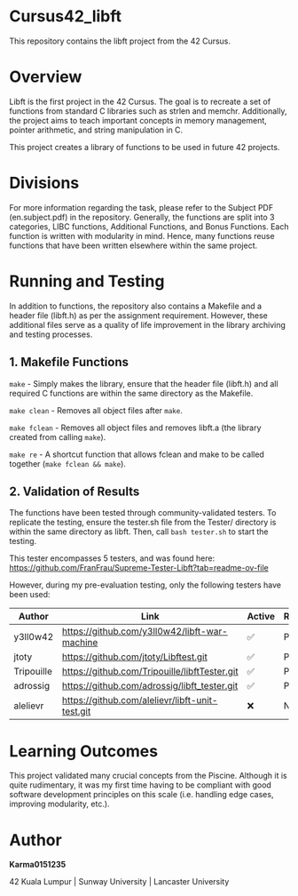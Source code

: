 # Cursus42_libft
This repository contains the libft project from the 42 Cursus.

# Overview
Libft is the first project in the 42 Cursus. The goal is to recreate a set of functions from standard C libraries such as strlen and memchr. Additionally, the project aims to teach important concepts in memory management, pointer arithmetic, and string manipulation in C.

This project creates a library of functions to be used in future 42 projects.


# Divisions

For more information regarding the task, please refer to the Subject PDF (en.subject.pdf) in the repository. Generally, the functions are split into 3 categories, LIBC functions, Additional Functions, and Bonus Functions. Each function is written with modularity in mind. Hence, many functions reuse functions that have been written elsewhere within the same project.


# Running and Testing

In addition to functions, the repository also contains a Makefile and a header file (libft.h) as per the assignment requirement. However, these additional files serve as a quality of life improvement in the library archiving and testing processes.


## 1. Makefile Functions

`make` - Simply makes the library, ensure that the header file (libft.h) and all required C functions are within the same directory as the Makefile.

`make clean` - Removes all object files after `make`.

`make fclean` - Removes all object files and removes libft.a (the library created from calling `make`).

`make re` - A shortcut function that allows fclean and make to be called together (`make fclean && make`).


## 2. Validation of Results

The functions have been tested through community-validated testers. To replicate the testing, ensure the tester.sh file from the Tester/ directory is within the same directory as libft. Then, call `bash tester.sh` to start the testing.

This tester encompasses 5 testers, and was found here:
https://github.com/FranFrau/Supreme-Tester-Libft?tab=readme-ov-file

However, during my pre-evaluation testing, only the following testers have been used:

| Author | Link | Active | Result |
| ------ | ---- | ------ | ------ |
| y3ll0w42 | https://github.com/y3ll0w42/libft-war-machine | ✅ | Pass |
| jtoty | https://github.com/jtoty/Libftest.git | ✅ | Pass |
| Tripouille | https://github.com/Tripouille/libftTester.git | ✅ | Pass |
| adrossig | https://github.com/adrossig/libft_tester.git | ✅ | Pass |
| alelievr | https://github.com/alelievr/libft-unit-test.git | ❌ | N/A |


# Learning Outcomes

This project validated many crucial concepts from the Piscine. Although it is quite rudimentary, it was my first time having to be compliant with good software development principles on this scale (i.e. handling edge cases, improving modularity, etc.).


# Author

**Karma0151235**

42 Kuala Lumpur | Sunway University | Lancaster University 
